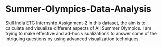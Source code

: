 # Summer-Olympics-Data-Analysis
Skill India ETG Internship Assignment-2 In this dataset, the aim is to calculate and visualize different aspects of All Summer Olympics. I am trying to make effective and ad-hoc visualizations to answer some of the intriguing questions by using advanced visualization techniques.
